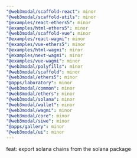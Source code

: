 ```yaml
---
"@web3modal/scaffold-react": minor
"@web3modal/scaffold-utils": minor
"@examples/react-ethers5": minor
"@examples/html-ethers5": minor
"@web3modal/scaffold-vue": minor
"@examples/react-wagmi": minor
"@examples/vue-ethers5": minor
"@examples/html-wagmi": minor
"@examples/next-wagmi": minor
"@examples/vue-wagmi": minor
"@web3modal/polyfills": minor
"@web3modal/scaffold": minor
"@web3modal/ethers5": minor
"@apps/laboratory": minor
"@web3modal/common": minor
"@web3modal/ethers": minor
"@web3modal/solana": minor
"@web3modal/wallet": minor
"@web3modal/wagmi": minor
"@web3modal/core": minor
"@web3modal/siwe": minor
"@apps/gallery": minor
"@web3modal/ui": minor
---
```


feat: export solana chains from the solana package
